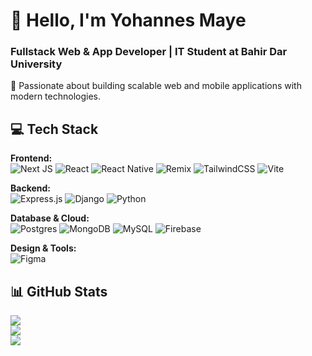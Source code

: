 # 👋 Hello, I'm Yohannes Maye  
### Fullstack Web & App Developer | IT Student at Bahir Dar University  

🚀 Passionate about building scalable web and mobile applications with modern technologies.  

## 💻 Tech Stack  

**Frontend:**  
![Next JS](https://img.shields.io/badge/Next.js-black?style=for-the-badge&logo=next.js&logoColor=white) 
![React](https://img.shields.io/badge/React-%2320232a.svg?style=for-the-badge&logo=react&logoColor=%2361DAFB) 
![React Native](https://img.shields.io/badge/React_Native-%2320232a.svg?style=for-the-badge&logo=react&logoColor=%2361DAFB) 
![Remix](https://img.shields.io/badge/Remix-%23000.svg?style=for-the-badge&logo=remix&logoColor=white) 
![TailwindCSS](https://img.shields.io/badge/TailwindCSS-%2338B2AC.svg?style=for-the-badge&logo=tailwind-css&logoColor=white) 
![Vite](https://img.shields.io/badge/Vite-%23646CFF.svg?style=for-the-badge&logo=vite&logoColor=white)  

**Backend:**  
![Express.js](https://img.shields.io/badge/Express.js-%23404d59.svg?style=for-the-badge&logo=express&logoColor=%2361DAFB) 
![Django](https://img.shields.io/badge/Django-%23092E20.svg?style=for-the-badge&logo=django&logoColor=white) 
![Python](https://img.shields.io/badge/Python-3670A0?style=for-the-badge&logo=python&logoColor=ffdd54)  

**Database & Cloud:**  
![Postgres](https://img.shields.io/badge/PostgreSQL-%23316192.svg?style=for-the-badge&logo=postgresql&logoColor=white) 
![MongoDB](https://img.shields.io/badge/MongoDB-%234ea94b.svg?style=for-the-badge&logo=mongodb&logoColor=white) 
![MySQL](https://img.shields.io/badge/MySQL-4479A1.svg?style=for-the-badge&logo=mysql&logoColor=white) 
![Firebase](https://img.shields.io/badge/Firebase-%23FFCA28.svg?style=for-the-badge&logo=firebase&logoColor=white)  

**Design & Tools:**  
![Figma](https://img.shields.io/badge/Figma-%23F24E1E.svg?style=for-the-badge&logo=figma&logoColor=white)  

## 📊 GitHub Stats  
![](https://github-readme-stats.vercel.app/api?username=Yohannes-Maye-01&theme=dark&hide_border=false&include_all_commits=true&count_private=true)  
![](https://github-readme-streak-stats.herokuapp.com/?user=Yohannes-Maye-01&theme=dark&hide_border=false)  
![](https://github-readme-stats.vercel.app/api/top-langs/?username=Yohannes-Maye-01&theme=dark&hide_border=false&include_all_commits=true&count_private=true&layout=compact)  

